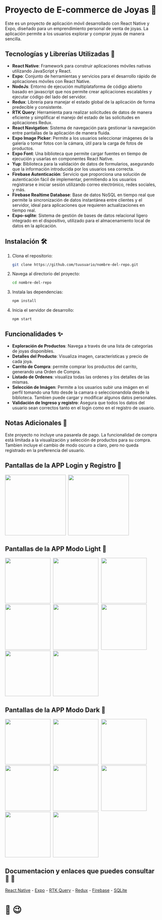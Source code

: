 # Proyecto de E-commerce de Joyas 💎

Este es un proyecto de aplicación móvil desarrollado con React Native y Expo, diseñado para un emprendimiento personal de venta de joyas. La aplicación permite a los usuarios explorar y comprar joyas de manera sencilla.


## Tecnologías y Librerías Utilizadas 🚀

- **React Native**: Framework para construir aplicaciones móviles nativas utilizando JavaScript y React.
- **Expo**: Conjunto de herramientas y servicios para el desarrollo rápido de aplicaciones móviles con React Native.
- **NodeJs**: Entorno de ejecución multiplataforma de código abierto basado en javascript que nos permite crear aplicaciones escalables y ejecutar código del lado del servidor.
- **Redux**: Librería para manejar el estado global de la aplicación de forma predecible y consistente.
- **RTK Query**: Herramienta para realizar solicitudes de datos de manera eficiente y simplificar el manejo del estado de las solicitudes en aplicaciones Redux.
- **React Navigation**: Sistema de navegación para gestionar la navegación entre pantallas de la aplicación de manera fluida.
- **Expo Image Picker**: Permite a los usuarios seleccionar imágenes de la galería o tomar fotos con la cámara, útil para la carga de fotos de productos.
- **Expo Font**: Una biblioteca que permite cargar fuentes en tiempo de ejecución y usarlas en componentes React Native.
- **Yup**: Biblioteca para la validación de datos de formularios, asegurando que la información introducida por los usuarios sea correcta.
- **Firebase Autenticación**: Servicio que proporciona una solución de autenticación fácil de implementar, permitiendo a los usuarios registrarse e iniciar sesión utilizando correo electrónico, redes sociales, y más.
- **Firebase Realtime Database**: Base de datos NoSQL en tiempo real que permite la sincronización de datos instantánea entre clientes y el servidor, ideal para aplicaciones que requieren actualizaciones en tiempo real.
- **Expo-sqlite**: Sistema de gestión de bases de datos relacional ligero integrado en el dispositivo, utilizado para el almacenamiento local de datos en la aplicación.

## Instalación 🛠️

1. Clona el repositorio:

    ```bash
    git clone https://github.com/tuusuario/nombre-del-repo.git
    ```

2. Navega al directorio del proyecto:

    ```bash
    cd nombre-del-repo
    ```

3. Instala las dependencias:

    ```bash
    npm install
    ```

4. Inicia el servidor de desarrollo:

    ```bash
    npm start
    ```

## Funcionalidades ✨

- **Exploración de Productos**: Navega a través de una lista de categorías de joyas disponibles.
- **Detalles del Producto**: Visualiza imagen,  características y precio de cada joya.
- **Carrito de Compra**: permite comprar los productos del carrito, generando una Orden de Compra.
- **Listado de Ordenes**: visualiza todas las ordenes y los detalles de las mismas.
- **Selección de Imágen**: Permite a los usuarios subir una imágen en el perfil tomando una foto desde la camara o seleccionandola desde la biblioteca. Tambien puede cargar y modificar  algunos datos personales.
- **Validación de Ingreso y registro**: Asegura que todos los datos del usuario sean correctos tanto en el login como en el registro de usuario.

## Notas Adicionales 📝

Este proyecto no incluye una pasarela de pago. La funcionalidad de compra está limitada a la visualización y selección de productos para su compra.
Tambien incluye el cambio de modo oscuro a claro, pero no queda registrado en la preferencia del usuario.

## Pantallas de la APP Login y Registro 📸
<kbd>
    <img src="./screenshot/Screenshot_Login.png" width='200'/>
    <img src="./screenshot/Screenshot_Register.png" width='200'/>
</kbd>


## Pantallas de la APP Modo Light 📸
<kbd>
    <img src="./screenshot/Screenshot_Categorias_Light.png" width='150'/>
    <img src="./screenshot/Screenshot_Productos_Light.png" width='150'/>
    <img src="./screenshot/Screenshot_DetalleProducto_Light.png" width='150'/>
    <img src="./screenshot/Screenshot_Carrito_Light.png" width='150'/>
    <img src="./screenshot/Screenshot_Ordenes_Light.png" width='150'/>
    <img src="./screenshot/Screenshot_DetalleOrden_Light.png" width='150'/>
    <img src="./screenshot/Screenshot_Perfil_Light.png" width='150'/>
    <img src="./screenshot/Screenshot_TomarFoto_Light.png" width='150'/>
</kbd>

## Pantallas de la APP Modo Dark 📸
<kbd>
    <img src="./screenshot/Screenshot_Categorias_Dark.png" width='150'/>
    <img src="./screenshot/Screenshot_Productos_Dark.png" width='150'/>
    <img src="./screenshot/Screenshot_DetalleProducto_Dark.png" width='150'/>
    <img src="./screenshot/Screenshot_Carrito_Dark.png" width='150'/>
    <img src="./screenshot/Screenshot_Ordenes_Dark.png" width='150'/>
    <img src="./screenshot/Screenshot_DetalleOrden_Dark.png" width='150'/>
    <img src="./screenshot/Screenshot_Perfil_Dark.png" width='150'/>
    <img src="./screenshot/Screenshot_TomarFoto_Dark.png" width='150'/>
</kbd>


## Documentacion y enlaces que puedes consultar 📕 🔗

[React Native](https://reactnative.dev/) - 
[Expo](https://docs.expo.dev/) - 
[RTK Query](https://redux-toolkit.js.org/) - 
[Redux](https://redux.js.org/) -
[Firebase](https://firebase.google.com/?hl=es) -
[SQLite](https://docs.expo.dev/versions/latest/sdk/sqlite/)




# 👋 😉

